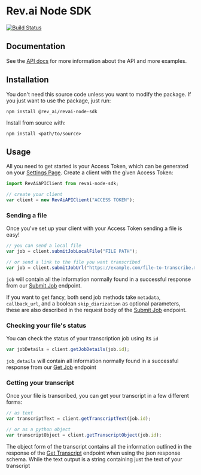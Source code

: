 # Rev.ai Node SDK

[![Build Status](https://img.shields.io/travis/revdotcom/revai-node-sdk.svg?branch=master)](https://travis-ci.org/revdotcom/revai-node-sdk)

## Documentation

See the [API docs](https://www.rev.ai/docs) for more information about the API and
more examples.

## Installation

You don't need this source code unless you want to modify the package. If you just
want to use the package, just run:

    npm install @rev_ai/revai-node-sdk

Install from source with:

    npm install <path/to/source>

## Usage

All you need to get started is your Access Token, which can be generated on
your [Settings Page](https://www.rev.ai/settings). Create a client with the 
given Access Token:

```javascript
import RevAiAPIClient from revai-node-sdk;

// create your client
var client = new RevAiAPIClient("ACCESS TOKEN");
```

### Sending a file

Once you've set up your client with your Access Token sending a file is easy!

```javascript
// you can send a local file
var job = client.submitJobLocalFile("FILE PATH");

// or send a link to the file you want transcribed
var job = client.submitJobUrl("https://example.com/file-to-transcribe.mp3");
```

`job` will contain all the information normally found in a successful response from our
[Submit Job](https://www.rev.ai/docs#operation/SubmitTranscriptionJob) endpoint.

If you want to get fancy, both send job methods take `metadata`, `callback_url`, and a boolean
`skip_diarization` as optional parameters, these are also described in the request body of
the [Submit Job](https://www.rev.ai/docs#operation/SubmitTranscriptionJob) endpoint.

### Checking your file's status

You can check the status of your transcription job using its `id`

```javascript
var jobDetails = client.getJobDetails(job.id);
```

`job_details` will contain all information normally found in a successful response from
our [Get Job](https://www.rev.ai/docs#operation/GetJobById) endpoint

### Getting your transcript

Once your file is transcribed, you can get your transcript in a few different forms: 

```javascript
// as text
var transcriptText = client.getTranscriptText(job.id);

// or as a python object
var transcriptObject = client.getTranscriptObject(job.id);
```

The object form of the transcript contains all the information outlined in the response
of the [Get Transcript](https://www.rev.ai/docs#operation/GetTranscriptById) endpoint
when using the json response schema. While the text output is a string containing 
just the text of your transcript
